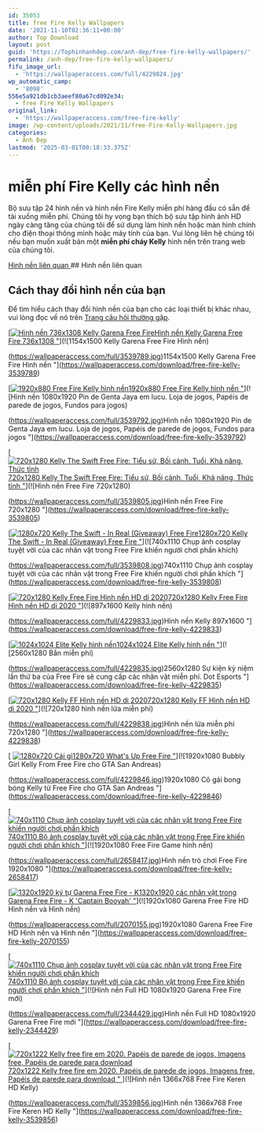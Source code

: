 ```yaml
---
id: 35053
title: free Fire Kelly Wallpapers
date: '2021-11-10T02:36:11+00:00'
author: Top Download
layout: post
guid: 'https://Tophinhanhdep.com/anh-dep/free-fire-kelly-wallpapers/'
permalink: /anh-dep/free-fire-kelly-wallpapers/
fifu_image_url:
  - 'https://wallpaperaccess.com/full/4229824.jpg'
wp_automatic_camp:
  - '8098'
556e5a921db1cb3aeef80a67cd092e34:
  - free Fire Kelly Wallpapers
original_link:
  - 'https://wallpaperaccess.com/free-fire-kelly'
image: /wp-content/uploads/2021/11/free-Fire-Kelly-Wallpapers.jpg
categories:
  - Ảnh Đẹp
lastmod: '2025-03-01T00:18:33.375Z'
---
```

# miễn phí Fire Kelly các hình nền

Bộ sưu tập 24 hình nền và hình nền Fire Kelly miễn phí hàng đầu có sẵn để tải xuống miễn phí. Chúng tôi hy vọng bạn thích bộ sưu tập hình ảnh HD ngày càng tăng của chúng tôi để sử dụng làm hình nền hoặc màn hình chính cho điện thoại thông minh hoặc máy tính của bạn. Vui lòng liên hệ chúng tôi nếu bạn muốn xuất bản một **miễn phí cháy Kelly** hình nền trên trang web của chúng tôi.

[Hình nền liên quan ](#related) ## Hình nền liên quan

## Cách thay đổi hình nền của bạn

Để tìm hiểu cách thay đổi hình nền của bạn cho các loại thiết bị khác nhau, vui lòng đọc về nó trên [Trang câu hỏi thường gặp](https://tophinhanhdep.com/faq/).

  
[[![Hình nền 736x1308 Kelly Garena Free Fire](https://wallpaperaccess.com/full/4229824.jpg)Hình nền Kelly Garena Free Fire 736x1308 "](https://wallpaperaccess.com/download/free-fire-kelly-4229824)](![1154x1500 Kelly Garena Free Fire Hình nền)

(https://wallpaperaccess.com/full/3539789.jpg)1154x1500 Kelly Garena Free Fire Hình nền "](https://wallpaperaccess.com/download/free-fire-kelly-3539789)

[[![1920x880 Free Fire Kelly hình nền](https://wallpaperaccess.com/full/3539795.jpg)1920x880 Free Fire Kelly hình nền "](https://wallpaperaccess.com/download/free-fire-kelly-3539795)](![Hình nền 1080x1920 Pin de Genta Jaya em lucu.  Loja de jogos, Papéis de parede de jogos, Fundos para jogos)

(https://wallpaperaccess.com/full/3539792.jpg)Hình nền 1080x1920 Pin de Genta Jaya em lucu. Loja de jogos, Papéis de parede de jogos, Fundos para jogos "](https://wallpaperaccess.com/download/free-fire-kelly-3539792)

[[![720x1280 Kelly The Swift Free Fire: Tiểu sử, Bối cảnh, Tuổi, Khả năng, Thức tỉnh](https://wallpaperaccess.com/full/4229827.jpg)720x1280 Kelly The Swift Free Fire: Tiểu sử, Bối cảnh, Tuổi, Khả năng, Thức tỉnh "](https://wallpaperaccess.com/download/free-fire-kelly-4229827)](![Hình nền Free Fire 720x1280)

(https://wallpaperaccess.com/full/3539805.jpg)Hình nền Free Fire 720x1280 "](https://wallpaperaccess.com/download/free-fire-kelly-3539805)

[[![1280x720 Kelly The Swift - In Real (Giveaway) Free Fire](https://wallpaperaccess.com/full/4229830.jpg)1280x720 Kelly The Swift - In Real (Giveaway) Free Fire "](https://wallpaperaccess.com/download/free-fire-kelly-4229830)](![740x1110 Chụp ảnh cosplay tuyệt vời của các nhân vật trong Free Fire khiến người chơi phấn khích)

(https://wallpaperaccess.com/full/3539808.jpg)740x1110 Chụp ảnh cosplay tuyệt vời của các nhân vật trong Free Fire khiến người chơi phấn khích "](https://wallpaperaccess.com/download/free-fire-kelly-3539808)

[[![720x1280 Kelly Free Fire Hình nền HD di 2020](https://wallpaperaccess.com/full/4229832.jpg)720x1280 Kelly Free Fire Hình nền HD di 2020 "](https://wallpaperaccess.com/download/free-fire-kelly-4229832)](![897x1600 Kelly hình nền)

(https://wallpaperaccess.com/full/4229833.jpg)Hình nền Kelly 897x1600 "](https://wallpaperaccess.com/download/free-fire-kelly-4229833)

[[![1024x1024 Elite Kelly hình nền](https://wallpaperaccess.com/full/4229834.jpg)1024x1024 Elite Kelly hình nền "](https://wallpaperaccess.com/download/free-fire-kelly-4229834)](![2560x1280 Bắn miễn phí)

(https://wallpaperaccess.com/full/4229835.jpg)2560x1280 Sự kiện kỷ niệm lần thứ ba của Free Fire sẽ cung cấp các nhân vật miễn phí. Dot Esports "](https://wallpaperaccess.com/download/free-fire-kelly-4229835)

[[![720x1280 Kelly FF Hình nền HD di 2020](https://wallpaperaccess.com/full/4229836.jpg)720x1280 Kelly FF Hình nền HD di 2020 "](https://wallpaperaccess.com/download/free-fire-kelly-4229836)](![720x1280 hình nền lửa miễn phí)

(https://wallpaperaccess.com/full/4229838.jpg)Hình nền lửa miễn phí 720x1280 "](https://wallpaperaccess.com/download/free-fire-kelly-4229838)

[ [![1280x720 Cái gì](https://wallpaperaccess.com/full/4229839.jpg)1280x720 What's Up Free Fire "](https://wallpaperaccess.com/download/free-fire-kelly-4229839)](![1920x1080 Bubbly Girl Kelly From Free Fire cho GTA San Andreas)

(https://wallpaperaccess.com/full/4229846.jpg)1920x1080 Cô gái bong bóng Kelly từ Free Fire cho GTA San Andreas "](https://wallpaperaccess.com/download/free-fire-kelly-4229846)

[[![740x1110 Chụp ảnh cosplay tuyệt vời của các nhân vật trong Free Fire khiến người chơi phấn khích](https://wallpaperaccess.com/full/3539821.jpg)740x1110 Bộ ảnh cosplay tuyệt vời của các nhân vật trong Free Fire khiến người chơi phấn khích "](https://wallpaperaccess.com/download/free-fire-kelly-3539821)](![1920x1080 Free Fire Game hình nền)

(https://wallpaperaccess.com/full/2658417.jpg)Hình nền trò chơi Free Fire 1920x1080 "](https://wallpaperaccess.com/download/free-fire-kelly-2658417)

[[![1320x1920 ký tự Garena Free Fire - K ](https://wallpaperaccess.com/full/4229868.jpg)1320x1920 các nhân vật trong Garena Free Fire - K 'Captain Booyah' "](https://wallpaperaccess.com/download/free-fire-kelly-4229868)](![1920x1080 Garena Free Fire HD Hình nền và Hình nền)

(https://wallpaperaccess.com/full/2070155.jpg)1920x1080 Garena Free Fire HD Hình nền và Hình nền "](https://wallpaperaccess.com/download/free-fire-kelly-2070155)

[[![740x1110 Chụp ảnh cosplay tuyệt vời của các nhân vật trong Free Fire khiến người chơi phấn khích](https://wallpaperaccess.com/full/4229871.jpg)740x1110 Bộ ảnh cosplay tuyệt vời của các nhân vật trong Free Fire khiến người chơi phấn khích "](https://wallpaperaccess.com/download/free-fire-kelly-4229871)](![Hình nền Full HD 1080x1920 Garena Free Fire mới)

(https://wallpaperaccess.com/full/2344429.jpg)Hình nền Full HD 1080x1920 Garena Free Fire mới "](https://wallpaperaccess.com/download/free-fire-kelly-2344429)

[[![720x1222 Kelly free fire em 2020. Papéis de parede de jogos, Imagens free, Papéis de parede para download](https://wallpaperaccess.com/full/4229883.jpg)720x1222 Kelly free fire em 2020. Papéis de parede de jogos, Imagens free, Papéis de parede para download " ](https://wallpaperaccess.com/download/free-fire-kelly-4229883)](![Hình nền 1366x768 Free Fire Keren HD Kelly)

(https://wallpaperaccess.com/full/3539856.jpg)Hình nền 1366x768 Free Fire Keren HD Kelly "](https://wallpaperaccess.com/download/free-fire-kelly-3539856)

